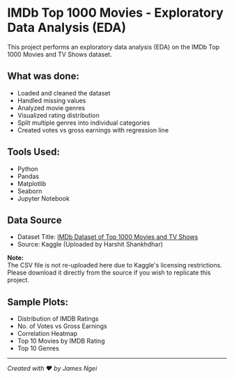 # IMDb Top 1000 Movies - Exploratory Data Analysis (EDA)

This project performs an exploratory data analysis (EDA) on the IMDb Top 1000 Movies and TV Shows dataset.

## What was done:
- Loaded and cleaned the dataset
- Handled missing values
- Analyzed movie genres
- Visualized rating distribution
- Split multiple genres into individual categories
- Created votes vs gross earnings with regression line

## Tools Used:
- Python
- Pandas
- Matplotlib
- Seaborn
- Jupyter Notebook

## Data Source
- Dataset Title: [IMDb Dataset of Top 1000 Movies and TV Shows](https://www.kaggle.com/datasets/harshitshankhdhar/imdb-dataset-of-top-1000-movies-and-tv-shows?resource=download)
- Source: Kaggle (Uploaded by Harshit Shankhdhar)

**Note:**    
The CSV file is not re-uploaded here due to Kaggle's licensing restrictions.  
Please download it directly from the source if you wish to replicate this project.

## Sample Plots:
- Distribution of IMDB Ratings
- No. of Votes vs Gross Earnings
- Correlation Heatmap
- Top 10 Movies by IMDB Rating
- Top 10 Genres

---

*Created with ❤️ by James Ngei*
